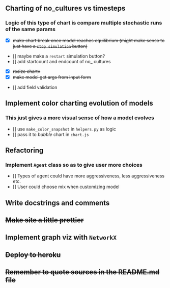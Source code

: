 ## Charting of no_cultures vs timesteps
### Logic of this type of chart is compare multiple stochastic runs of the same params
- [x]  ~~make chart break once model reaches equilibrium (might make sense to just have a `stop simulation` button)~~
- [] maybe make a `restart` simulation button?
- [] add startcount and endcount of no_ cultures
- [x] ~~resize chartv~~
- [x] ~~make model get args from input form~~
- [] add field validation


## Implement color charting evolution of models
### This just gives a more visual sense of how a model evolves
- [] use `make_color_snapshot` in `helpers.py` as logic
- [] pass it to *bubble* chart in `chart.js`

## Refactoring 
### Implement `Agent` class so as to give user more choices
- [] Types of agent could have more aggressiveness, less aggressiveness etc.
- [] User could choose mix when customizing model

## Write docstrings and comments

## ~~Make site a little prettier~~

## Implement graph viz with `NetworkX`

## ~~Deploy to heroku~~

## ~~Remember to quote sources in the README.md file~~